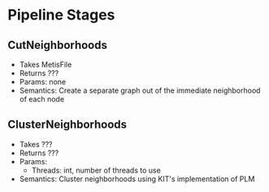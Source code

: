 # Pipeline Stages

## CutNeighborhoods

* Takes MetisFile
* Returns ???
* Params: none
* Semantics: Create a separate graph out of the immediate neighborhood of each node

## ClusterNeighborhoods

* Takes ???
* Returns ???
* Params:
    * Threads: int, number of threads to use
* Semantics: Cluster neighborhoods using KIT's implementation of PLM